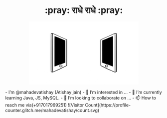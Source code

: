  <div align='center'><h1>:pray: राधे राधे :pray:</h1></div>
<p align="center"><img src="https://github.com/mahadevatishay/mahadevatishay/blob/main/connected.gif" alt="Atishay Jain" width="350" height="200"/></p>
-  I’m @mahadevatishay (Atishay jain)
- 👀 I’m interested in ...
- 🌱 I’m currently learning Java, JS, MySQL.
- 💞️ I’m looking to collaborate on ...
- 📫 How to reach me via(+917017969251)
![Visitor Count](https://profile-counter.glitch.me/mahadevatishay/count.svg)
<!---
mahadevatishay/mahadevatishay is a ✨ special ✨ repository because its `README.md` (this file) appears on your GitHub profile.
You can click the Preview link to take a look at your changes.
--->

